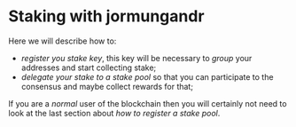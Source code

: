 # Staking with jormungandr

Here we will describe how to:

* _register you stake key_, this key will be necessary to _group_ your addresses
  and start collecting stake;
* _delegate your stake to a stake pool_ so that you can participate to the consensus
  and maybe collect rewards for that;

If you are a _normal_ user of the blockchain then you will certainly not need to look
at the last section about _how to register a stake pool_.
